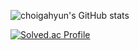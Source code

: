 
![choigahyun's GitHub stats](https://github-readme-stats.vercel.app/api?username=choigahyun&theme=tokyonight&show_icons=true)

[![Solved.ac Profile](http://mazassumnida.wtf/api/v2/generate_badge?boj=choihyunb05)](https://solved.ac/choihyunb05/)
